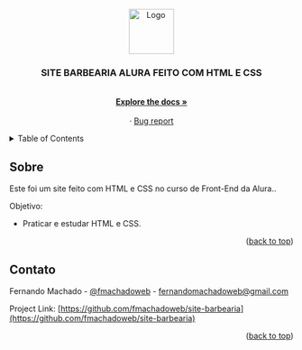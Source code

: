 <div id="top"></div>



<!-- PROJECT LOGO -->
<br />
<div align="center">
  <a href="#">
    <img src="https://github.com/othneildrew/Best-README-Template/raw/master/images/logo.png" alt="Logo" width="80" height="80">
  </a>

  <h3 align="center">SITE BARBEARIA ALURA FEITO COM HTML E CSS</h3>

  <p align="center">
    <br />
    <a href="https://github.com/fmachadoweb/site-barbearia/"><strong>Explore the docs »</strong></a>
    <br />
    <br />
    ·
    <a href="mailto:fernandomachadoweb@gmail.com">Bug report</a>

  </p>
</div>



<!-- MENU DE NAVEGAÇÃO -->
<details>
  <summary>Table of Contents</summary>
  <ul>
    <li><a href="#sobre">Sobre o preojeto</a></li>
    <li><a href="#contato">Contato</a></li>
  </ul>
</details>



<!-- SOBRE O PROJETO -->
## Sobre

Este foi um site feito com HTML e CSS no curso de Front-End da Alura..

Objetivo:
* Praticar e estudar HTML e CSS.





<p align="right">(<a href="#top">back to top</a>)</p>



<!-- CONTATO -->
## Contato

Fernando Machado - [@fmachadoweb](https://twitter.com/fmachadoweb) - fernandomachadoweb@gmail.com

Project Link: [https://github.com/fmachadoweb/site-barbearia](https://github.com/fmachadoweb/site-barbearia)

<p align="right">(<a href="#top">back to top</a>)</p>

